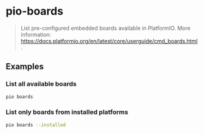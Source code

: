 # pio-boards

> List pre-configured embedded boards available in PlatformIO. More information: <https://docs.platformio.org/en/latest/core/userguide/cmd_boards.html>.

## Examples

### List all available boards

```bash
pio boards
```

### List only boards from installed platforms

```bash
pio boards --installed
```

